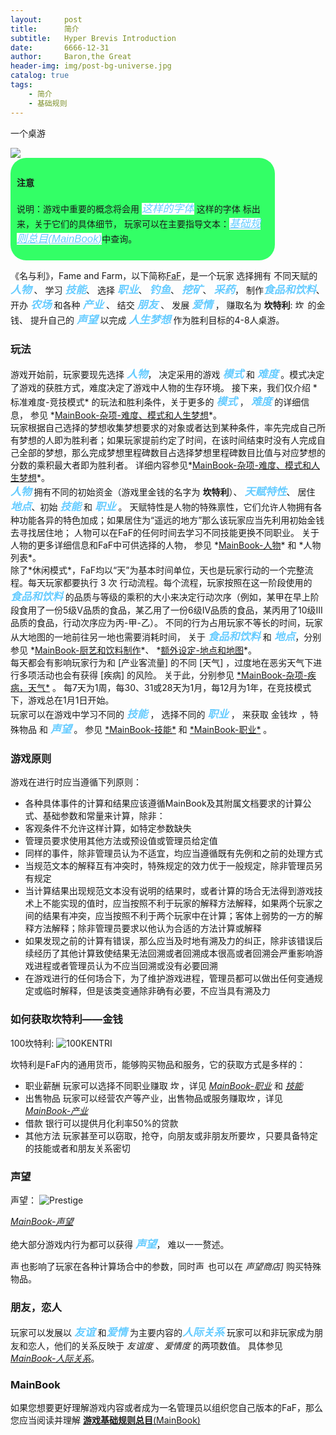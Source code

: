 ```yaml
---
layout:     post
title:      简介
subtitle:   Hyper Brevis Introduction
date:       6666-12-31
author:     Baron,the Great
header-img: img/post-bg-universe.jpg
catalog: true
tags:
    - 简介
    - 基础规则
---
```


<style>
		.tips {
		border-radius: 25px;
		background: #33ff66;
		padding: 10px;
		width: 80%;
		height: auto;
		}

		.concept {
		display:inline;
		background: #ffffff;
		font-family:"黑体", "Arial", "serif";
		font-size: larger;
		font-style:italic;
		color: #66ccff
		}

		.minicon {
		display:inline;
		width: 16px;
		height: 16px;
	}

		/* 下拉菜单 */
		.dropdown {
		position: relative;
		display: inline-block;
	}

	.dropdown-content {
		display: none;
		position: absolute;
		background-color: #ffff66;
		min-width: 160px;
		box-shadow: 0px 8px 16px 0px rgba(0,0,0,0.2);
		padding: 12px 16px;
		z-index: 1;
        font-size:smaller;
	}

	.dropdown:hover .dropdown-content {
		display: block;
	}
</style>

一个桌游

   <img src="logo-faf-512px.png" />

   <div class="tips">
        <h4>注意</h4>
        <p>
            说明：游戏中重要的概念将会用 <span class="concept">这样的字体</span> 这样的字体 标出来，关于它们的具体细节，
            玩家可以在主要指导文本：<a class="concept" href="https://fameandfarm.github.io/MainBook.html">基础规则总目(MainBook)</a>中查询。
        </p>
    </div>



   <p>
        《名与利》，Fame and Farm，以下简称<abbr title="Fame and Farm">FaF</abbr>，是一个玩家
        选择拥有 不同天赋的 <span class="dropdown"><b class="concept">人物</b> <i class="dropdown-content">人物是FaF内主要的行为主体和大部分游戏内容的交互实体。人物按照是否能被玩家选择作为游戏主体，可以划分为可选人物和不可选人物。可选人物是玩家在游戏中可以选择的代表自己在游戏里的存在实体。关于人物的详细信息，请参阅<a href="https://fameandfarm.github.io/MainBook.html#%E4%BA%BA%E7%89%A9">MainBook-人物</a></i></span> 、
        学习 <span class="dropdown"><b class="concept">技能</b> <i class="dropdown-content">不同于“天赋特性”，技能是人物可以通过学习掌握的一类特殊能力。 详细信息，请参阅<a href="https://fameandfarm.github.io/MainBook.html#%E6%8A%80%E8%83%BD">MainBook-技能</a></i></span>、
        选择 <span class="dropdown"><b class="concept">职业</b> <i class="dropdown-content">职业分为自由职业、正式职业、自定职业和特殊职业。是人物获取金钱，实现职场梦想的一种系统。 详细信息，请参阅<a href="https://fameandfarm.github.io/MainBook.html#%E8%81%8C%E4%B8%9A">MainBook-职业</a></i></span>、
        <span class="dropdown"><b class="concept">钓鱼</b> <i class="dropdown-content">钓鱼、挖矿和采药时FaF中的射幸活动，可以获取特定物品。 详细信息，请参阅<a href="https://fameandfarm.github.io/MainBook.html#%E9%87%87%E7%9F%BF">MainBook-采矿和其他射幸活动</a></i></span>、
        <span class="dropdown"><b class="concept">挖矿</b> <i class="dropdown-content">钓鱼、挖矿和采药时FaF中的射幸活动，可以获取特定物品。 详细信息，请参阅<a href="https://fameandfarm.github.io/MainBook.html#%E9%87%87%E7%9F%BF">MainBook-采矿和其他射幸活动</a></i></span>、
        <span class="dropdown"><b class="concept">采药</b> <i class="dropdown-content">钓鱼、挖矿和采药时FaF中的射幸活动，可以获取特定物品。 详细信息，请参阅<a href="https://fameandfarm.github.io/MainBook.html#%E9%87%87%E7%9F%BF">MainBook-采矿和其他射幸活动</a></i></span>，
        制作<span class="dropdown"><b class="concept">食品和饮料</b> <i class="dropdown-content">食品和饮料是FaF中一种消耗型物品。 详细信息，请参阅<a href="https://fameandfarm.github.io/MainBook.html#%E9%A3%9F%E5%93%81">MainBook-食品和饮料</a></i></span>、
        开办 <span class="dropdown"><b class="concept">农场</b> <i class="dropdown-content">农场是一种从事 种植、养殖活动，出产农作物、鸡蛋、猪肉、牛奶、羊毛的可以仅有1人维持的产业。 详细信息，请参阅<a href="https://fameandfarm.github.io/MainBook.html#%E5%86%9C%E5%9C%BA">MainBook-农场</a></i></span>
        和各种 <span class="dropdown"><b class="concept">产业</b> <i class="dropdown-content">产业　是一类可以持续获得收益的经营实体，FaF中的大部分商品、服务提供者都以产业的形式存在。玩家也可以拥有自己的产业。产业所有人也是一种特殊职业，承担二倍的税收义务；玩家作为产业所有人时不能担任公职。 详细信息，请参阅<a href="https://fameandfarm.github.io/MainBook.html#%E4%BA%A7%E4%B8%9A">MainBook-产业</a></i></span> 、
        结交 <span class="dropdown"><b class="concept">朋友</b> <i class="dropdown-content">友谊和爱情是FaF中关于人物之间的交互系统，此类系统能影响玩家和非玩家人物的交互。 详细信息，请参阅<a href="https://fameandfarm.github.io/MainBook.html#%E4%BA%BA%E9%99%85%E5%85%B3%E7%B3%BB">人际关系</a></i></span> 、
        发展 <span class="dropdown"><b class="concept">爱情</b> <i class="dropdown-content">友谊和爱情是FaF中关于人物之间的交互系统，此类系统能影响玩家和非玩家人物的交互。 详细信息，请参阅<a href="https://fameandfarm.github.io/MainBook.html#%E4%BA%BA%E9%99%85%E5%85%B3%E7%B3%BB">人际关系</a></i></span> ，
        赚取名为 <b>坎特利</b>: <span class="dropdown"><img src="{{ site.url }}/assets/i-coin-16px.png" class="minicon" alt="坎特利" /><b class="dropdown-content "><i>坎特利</i>  FaF中的基础货币</b></span> 的金钱、
        提升自己的 <span class="dropdown"><b class="concept">声望</b> <i class="dropdown-content">声望是FaF中非常重要的一个系统。它影响了许多计算的，和几乎所有其他系统存在交互。声望可以在声望商店移除用以购买物品。 详细信息，请参阅<a href="https://fameandfarm.github.io/MainBook.html#%E5%A3%B0%E6%9C%9B">MainBook-声望</a></i></span>
        以完成 <span class="dropdown"><b class="concept">人生梦想</b> <i class="dropdown-content">“难度”是影响内部环境的设定；“模式”是决定游戏胜利条件的参数；“人生梦想”是判定是否胜利的标准。详细信息，请参阅<a href="https://fameandfarm.github.io/MainBook.html#%E5%9C%B0%E7%82%B9">MainBook-难度，模式和人生梦想</a></i></span>
        作为胜利目标的4-8人桌游。
    </p>


   <h3>玩法</h3>

   <div>
        游戏开始前，玩家要现先选择 <span class="dropdown"><b class="concept">人物</b> <i class="dropdown-content">人物是FaF内主要的行为主体和大部分游戏内容的交互实体。人物按照是否能被玩家选择作为游戏主体，可以划分为可选人物和不可选人物。可选人物是玩家在游戏中可以选择的代表自己在游戏里的存在实体。关于人物的详细信息，请参阅<a href="https://fameandfarm.github.io/MainBook.html#%E4%BA%BA%E7%89%A9">MainBook-人物</a></i></span>，
        决定采用的游戏 <span class="dropdown"><b class="concept">模式</b> <i class="dropdown-content">“难度”是影响内部环境的设定；“模式”是决定游戏胜利条件的参数；“人生梦想”是判定是否胜利的标准。详细信息，请参阅<a href="https://fameandfarm.github.io/MainBook.html#%E5%9C%B0%E7%82%B9">MainBook-难度，模式和人生梦想</a></i></span> 和 <span class="dropdown"><b class="concept">难度</b> <i class="dropdown-content">“难度”是影响内部环境的设定；“模式”是决定游戏胜利条件的参数；“人生梦想”是判定是否胜利的标准。详细信息，请参阅<a href="https://fameandfarm.github.io/MainBook.html#%E5%9C%B0%E7%82%B9">MainBook-难度，模式和人生梦想</a></i></span> 。模式决定了游戏的获胜方式，难度决定了游戏中人物的生存环境。
        接下来，我们仅介绍 *标准难度-竞技模式* 的玩法和胜利条件，关于更多的 <span class="dropdown"><b class="concept">模式</b> <i class="dropdown-content">“难度”是影响内部环境的设定；“模式”是决定游戏胜利条件的参数；“人生梦想”是判定是否胜利的标准。详细信息，请参阅<a href="https://fameandfarm.github.io/MainBook.html#%E5%9C%B0%E7%82%B9">MainBook-难度，模式和人生梦想</a></i></span> ， <span class="dropdown"><b class="concept">难度</b> <i class="dropdown-content">“难度”是影响内部环境的设定；“模式”是决定游戏胜利条件的参数；“人生梦想”是判定是否胜利的标准。详细信息，请参阅<a href="https://fameandfarm.github.io/MainBook.html#%E5%9C%B0%E7%82%B9">MainBook-难度，模式和人生梦想</a></i></span> 的详细信息，
        参见 *<a href="https://fameandfarm.github.io/MainBook.html#%E9%9A%BE%E5%BA%A6%E6%A8%A1%E5%BC%8F%E5%92%8C%E4%BA%BA%E7%94%9F%E6%A2%A6%E6%83%B3">MainBook-杂项-难度、模式和人生梦想</a>*。
    </div>

   <div>
        玩家根据自己选择的梦想收集梦想要求的对象或者达到某种条件，率先完成自己所有梦想的人即为胜利者；如果玩家提前约定了时间，在该时间结束时没有人完成自己全部的梦想，那么完成梦想里程碑数目占选择梦想里程碑数目比值与对应梦想的分数的乘积最大者即为胜利者。
        详细内容参见*<a href="https://fameandfarm.github.io/MainBook.html#%E9%9A%BE%E5%BA%A6%E6%A8%A1%E5%BC%8F%E5%92%8C%E4%BA%BA%E7%94%9F%E6%A2%A6%E6%83%B3">MainBook-杂项-难度、模式和人生梦想</a>*。
    </div>

   <div>
        <span class="dropdown"><b class="concept">人物</b> <i class="dropdown-content">人物是FaF内主要的行为主体和大部分游戏内容的交互实体。人物按照是否能被玩家选择作为游戏主体，可以划分为可选人物和不可选人物。可选人物是玩家在游戏中可以选择的代表自己在游戏里的存在实体。关于人物的详细信息，请参阅<a href="https://fameandfarm.github.io/MainBook.html#%E4%BA%BA%E7%89%A9">MainBook-人物</a></i></span>
        拥有不同的初始资金（游戏里金钱的名字为 <b>坎特利</b>）、
        <span class="dropdown"><b class="concept">天赋特性</b> <i class="dropdown-content">天赋特性是人物的特殊禀性，它们允许人物拥有各种功能各异的特色加成 详细信息，在人物列表中会有对应描述</i></span>、
        居住<span class="dropdown"><b class="concept">地点</b> <i class="dropdown-content">地图、地点是FaF中规定物理空间关系的一种设定。 详细信息，请参阅<a href="https://fameandfarm.github.io/MainBook.html#%E5%9C%B0%E7%82%B9">MainBook-地点</a></i></span>、初始 <span class="dropdown"><b class="concept">技能</b> <i class="dropdown-content">不同于“天赋特性”，技能是人物可以通过学习掌握的一类特殊能力。 详细信息，请参阅<a href="https://fameandfarm.github.io/MainBook.html#%E6%8A%80%E8%83%BD">MainBook-技能</a></i></span>
        和 <span class="dropdown"><b class="concept">职业</b> <i class="dropdown-content">职业分为自由职业、正式职业、自定职业和特殊职业。是人物获取金钱，实现职场梦想的一种系统。 详细信息，请参阅<a href="https://fameandfarm.github.io/MainBook.html#%E8%81%8C%E4%B8%9A">MainBook-职业</a></i></span> 。
        天赋特性是人物的特殊禀性，它们允许人物拥有各种功能各异的特色加成；如果居住为“遥远的地方”那么该玩家应当先利用初始金钱去寻找居住地；
        人物可以在FaF的任何时间去学习不同技能更换不同职业。
        关于人物的更多详细信息和FaF中可供选择的人物，
        参见 *<a href="https://fameandfarm.github.io/MainBook.html#%E4%BA%BA%E7%89%A9">MainBook-人物</a>* 和 *人物列表*。
    </div>

   <div>
        除了*休闲模式*，FaF均以“天”为基本时间单位，天也是玩家行动的一个完整流程。每天玩家都要执行 3 次 行动流程。每个流程，玩家按照在这一阶段使用的 <span class="dropdown"><b class="concept">食品和饮料</b> <i class="dropdown-content">食品和饮料是FaF中一种消耗型物品。 详细信息，请参阅<a href="https://fameandfarm.github.io/MainBook.html#%E9%A3%9F%E5%93%81">MainBook-食品和饮料</a></i></span> 的品质与等级的乘积的大小来决定行动次序（例如，某甲在早上阶段食用了一份5级V品质的食品，某乙用了一份6级IV品质的食品，某丙用了10级III品质的食品，行动次序应为丙-甲-乙）。
        不同的行为占用玩家不等长的时间，玩家从大地图的一地前往另一地也需要消耗时间，
        关于 <span class="dropdown"><b class="concept">食品和饮料</b> <i class="dropdown-content">食品和饮料是FaF中一种消耗型物品。 详细信息，请参阅<a href="https://fameandfarm.github.io/MainBook.html#%E9%A3%9F%E5%93%81">MainBook-食品和饮料</a></i></span> 和 <span class="dropdown"><b class="concept">地点</b> <i class="dropdown-content">地图、地点是FaF中规定物理空间关系的一种设定。 详细信息，请参阅<a href="https://fameandfarm.github.io/MainBook.html#%E5%9C%B0%E7%82%B9">MainBook-地点</a></i></span>，分别参见 *<a href="https://fameandfarm.github.io/MainBook.html#%E5%8E%A8%E8%89%BA%E5%92%8C%E9%A5%AE%E6%96%99%E5%88%B6%E4%BD%9C">MainBook-厨艺和饮料制作</a>*、
        *<a href="https://fameandfarm.github.io/MainBook.html#%E5%9C%B0%E7%82%B9">额外设定-地点和地图</a>*。
    </div>

   <div>
        每天都会有影响玩家行为和 [产业客流量] 的不同 [天气] ，过度地在恶劣天气下进行多项活动也会有获得 [疾病] 的风险。
        关于此，分别参见 <a href="https://fameandfarm.github.io/MainBook.html#%E7%96%BE%E7%97%85">*MainBook-杂项-疾病，天气*</a> 。
        每7天为1周，每30、31或28天为1月，每12月为1年，在竞技模式下，游戏总在1月1日开始。
    </div>

   <div>
        玩家可以在游戏中学习不同的 <span class="dropdown"><b class="concept">技能</b> <i class="dropdown-content">不同于“天赋特性”，技能是人物可以通过学习掌握的一类特殊能力。 详细信息，请参阅<a href="https://fameandfarm.github.io/MainBook.html#%E6%8A%80%E8%83%BD">MainBook-技能</a></i></span> ，
        选择不同的 <span class="dropdown"><b class="concept">职业</b> <i class="dropdown-content">职业分为自由职业、正式职业、自定职业和特殊职业。是人物获取金钱，实现职场梦想的一种系统。 详细信息，请参阅<a href="https://fameandfarm.github.io/MainBook.html#%E8%81%8C%E4%B8%9A">MainBook-职业</a></i></span> ，
        来获取 金钱<span class="dropdown"><img src="{{ site.url }}/assets/i-coin-16px.png" class="minicon" alt="坎特利" /><b class="dropdown-content "><i>坎特利</i>  FaF中的基础货币</b></span> ，特殊物品
        和 <span class="dropdown"><b class="concept">声望</b> <i class="dropdown-content">声望是FaF中非常重要的一个系统。它影响了许多计算的，和几乎所有其他系统存在交互。声望可以在声望商店移除用以购买物品。 详细信息，请参阅<a href="https://fameandfarm.github.io/MainBook.html#%E5%A3%B0%E6%9C%9B">MainBook-声望</a></i></span> 。
        参见 <a href="https://fameandfarm.github.io/MainBook.html#%E6%8A%80%E8%83%BD">*MainBook-技能*</a>
        和 <a href="https://fameandfarm.github.io/MainBook.html#%E8%81%8C%E4%B8%9A">*MainBook-职业*</a> 。
    </div>


   <h3>游戏原则</h3>

   游戏在进行时应当遵循下列原则：

   - 各种具体事件的计算和结果应该遵循MainBook及其附属文档要求的计算公式、基础参数和常量来计算，除非：
   - 客观条件不允许这样计算，如特定参数缺失
   - 管理员要求使用其他方法或预设值或管理员给定值
   - 同样的事件，除非管理员认为不适宜，均应当遵循既有先例和之前的处理方式
   - 当规范文本的解释互有冲突时，特殊规定的效力优于一般规定，除非管理员另有规定
   - 当计算结果出现规范文本没有说明的结果时，或者计算的场合无法得到游戏技术上不能实现的值时，应当按照不利于玩家的解释方法解释，如果两个玩家之间的结果有冲突，应当按照不利于两个玩家中在计算；客体上弱势的一方的解释方法解释；除非管理员要求以他认为合适的方法计算或解释
   - 如果发现之前的计算有错误，那么应当及时地有溯及力的纠正，除非该错误后续经历了其他计算致使结果无法回溯或者回溯成本很高或者回溯会严重影响游戏进程或者管理员认为不应当回溯或没有必要回溯
   - 在游戏进行的任何场合下，为了维护游戏进程，管理员都可以做出任何变通规定或临时解释，但是该类变通除非确有必要，不应当具有溯及力

   <h3>如何获取坎特利——金钱</h3>

   100坎特利:
   <img src="{{ site.url }}/assets/i-kentri100-64px.png" alt="100KENTRI" />

   坎特利是FaF内的通用货币，能够购买物品和服务，它的获取方式是多样的：

   - 职业薪酬 玩家可以选择不同职业赚取 <span class="dropdown"><img src="{{ site.url }}/assets/i-coin-16px.png" class="minicon" alt="坎特利" /><b class="dropdown-content "><i>坎特利</i>  FaF中的基础货币</b></span>，详见 [*MainBook-职业*](https://fameandfarm.github.io/MainBook.html#%E8%81%8C%E4%B8%9A) 和 [*技能*](https://fameandfarm.github.io/MainBook.html#%E6%8A%80%E8%83%BD)
   - 出售物品 玩家可以经营农产等产业，出售物品或服务赚取<span class="dropdown"><img src="{{ site.url }}/assets/i-coin-16px.png" class="minicon" alt="坎特利" /><b class="dropdown-content "><i>坎特利</i>  FaF中的基础货币</b></span>，详见 [*MainBook-产业*](https://fameandfarm.github.io/MainBook.html#%E4%BA%A7%E4%B8%9A)
   - 借款 银行可以提供月化利率50%的贷款
   - 其他方法 玩家甚至可以窃取，抢夺，向朋友或非朋友所要<span class="dropdown"><img src="{{ site.url }}/assets/i-coin-16px.png" class="minicon" alt="坎特利" /><b class="dropdown-content "><i>坎特利</i>  FaF中的基础货币</b></span>，只要具备特定的技能或者和朋友关系密切

   <h3>声望</h3>

   声望：
   <img src="{{ site.url }}/assets/i-pre-64px.png" alt="Prestige" />

   [*MainBook-声望*](https://fameandfarm.github.io/MainBook.html#%E5%A3%B0%E6%9C%9B)

   绝大部分游戏内行为都可以获得 <span class="dropdown"><b class="concept">声望</b> <i class="dropdown-content">声望是FaF中非常重要的一个系统。它影响了许多计算的，和几乎所有其他系统存在交互。
   可以在声望商店移除用以购买物品。 详细信息，请参阅<a href="https://fameandfarm.github.io/MainBook.html#%E5%A3%B0%E6%9C%9B">MainBook-声望</a></i></span>，
    难以一一赘述。

   <span class="dropdown"><img src="{{ site.url }}/assets/i-pre-16px.png" class="minicon" alt="声望" /><b class="dropdown-content "><i>声望</i>  FaF中代表个人成就的点数</b></span>也影响了玩家在各种计算场合中的参数，同时<span class="dropdown"><img src="{{ site.url }}/assets/i-pre-16px.png" class="minicon" alt="声望" /><b class="dropdown-content "><i>声望</i>  FaF中代表个人成就的点数</b></span>
   也可以在 *声望商店]* 购买特殊物品。

   <h3>朋友，恋人</h3>

   玩家可以发展以
   <span class="dropdown"><b class="concept">友谊</b> <i class="dropdown-content">友谊和爱情是FaF中关于人物之间的交互系统，此类系统能影响玩家和非玩家人物的交互。 详细信息，请参阅<a href="https://fameandfarm.github.io/MainBook.html#%E4%BA%BA%E9%99%85%E5%85%B3%E7%B3%BB">人际关系</a></i></span>
    和<span class="dropdown"><b class="concept">爱情</b> <i class="dropdown-content">友谊和爱情是FaF中关于人物之间的交互系统，此类系统能影响玩家和非玩家人物的交互。 详细信息，请参阅<a href="https://fameandfarm.github.io/MainBook.html#%E4%BA%BA%E9%99%85%E5%85%B3%E7%B3%BB">人际关系</a></i></span>
    为主要内容的<span class="dropdown"><b class="concept">人际关系</b> <i class="dropdown-content">友谊和爱情是FaF中关于人物之间的交互系统，此类系统能影响玩家和非玩家人物的交互。 详细信息，请参阅<a href="https://fameandfarm.github.io/MainBook.html#%E4%BA%BA%E9%99%85%E5%85%B3%E7%B3%BB">人际关系</a></i></span>
    玩家可以和非玩家成为朋友和恋人，他们的关系反映于 *友谊度* 、*爱情度* 的两项数值。
    具体参见 [*MainBook-人际关系*](https://fameandfarm.github.io/MainBook.html#%E4%BA%BA%E9%99%85%E5%85%B3%E7%B3%BB)。

   <h3>MainBook</h3>

   如果您想要更好理解游戏内容或者成为一名管理员以组织您自己版本的FaF，那么您应当阅读并理解 [**游戏基础规则总目**(MainBook)](https://andrewimalion.github.io/MainBook.html)
